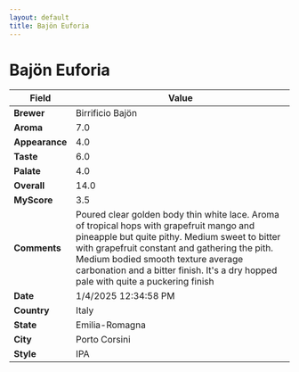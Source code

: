 ```yaml
---
layout: default
title: Bajön Euforia
---
```


# Bajön Euforia

| Field         | Value                                                                                                   |
|---------------|---------------------------------------------------------------------------------------------------------|
| **Brewer**    | Birrificio Bajön                                                                                        |
| **Aroma**     | 7.0                                                                                         |
| **Appearance**| 4.0                                                                                    |
| **Taste**     | 6.0                                                                                         |
| **Palate**    | 4.0                                                                                        |
| **Overall**   | 14.0                                                                                       |
| **MyScore**   | 3.5                                                                                       |
| **Comments**  | Poured clear golden body thin white lace.  Aroma of tropical hops with grapefruit mango and pineapple but quite pithy. Medium sweet to bitter with grapefruit constant and gathering the pith. Medium bodied smooth texture average carbonation and a bitter finish.  It's a dry hopped pale with quite a puckering finish                                                                                       |
| **Date**      | 1/4/2025 12:34:58 PM                                                                                          |
| **Country**   | Italy                                                                                       |
| **State**     | Emilia-Romagna                                                                                         |
| **City**      | Porto Corsini                                                                                          |
| **Style**     | IPA                                                                                         |
